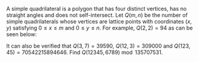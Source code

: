 A simple quadrilateral is a polygon that has four distinct vertices, has no straight angles and does not self-intersect.
Let $Q(m, n)$ be the number of simple quadrilaterals whose vertices are lattice points with coordinates $(x,y)$ satisfying $0 \le x \le m$ and $0 \le y \le n$.
For example, $Q(2, 2) = 94$ as can be seen below:

It can also be verified that $Q(3, 7) = 39590$, $Q(12, 3) = 309000$ and $Q(123, 45) = 70542215894646$.
Find $Q(12345, 6789) \bmod 135707531$.